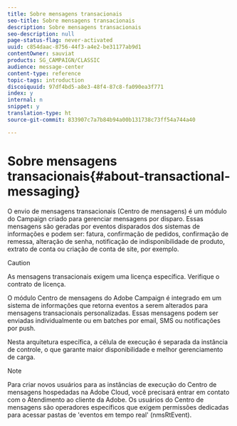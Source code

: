 ```yaml
---
title: Sobre mensagens transacionais
seo-title: Sobre mensagens transacionais
description: Sobre mensagens transacionais
seo-description: null
page-status-flag: never-activated
uuid: c854daac-8756-44f3-a4e2-be31177ab9d1
contentOwner: sauviat
products: SG_CAMPAIGN/CLASSIC
audience: message-center
content-type: reference
topic-tags: introduction
discoiquuid: 97df4bd5-a8e3-48f4-87c8-fa090ea3f771
index: y
internal: n
snippet: y
translation-type: ht
source-git-commit: 833907c7a7b84b94a00b131738c73ff54a744a40

---
```



# Sobre mensagens transacionais{#about-transactional-messaging}

O envio de mensagens transacionais (Centro de mensagens) é um módulo do Campaign criado para gerenciar mensagens por disparo. Essas mensagens são geradas por eventos disparados dos sistemas de informações e podem ser: fatura, confirmação de pedidos, confirmação de remessa, alteração de senha, notificação de indisponibilidade de produto, extrato de conta ou criação de conta de site, por exemplo.

>[!CAUTION]
>
>As mensagens transacionais exigem uma licença específica. Verifique o contrato de licença.

O módulo Centro de mensagens do Adobe Campaign é integrado em um sistema de informações que retorna eventos a serem alterados para mensagens transacionais personalizadas. Essas mensagens podem ser enviadas individualmente ou em batches por email, SMS ou notificações por push.

Nesta arquitetura específica, a célula de execução é separada da instância de controle, o que garante maior disponibilidade e melhor gerenciamento de carga.

>[!NOTE]
>
>Para criar novos usuários para as instâncias de execução do Centro de mensagens hospedadas na Adobe Cloud, você precisará entrar em contato com o Atendimento ao cliente da Adobe. Os usuários do Centro de mensagens são operadores específicos que exigem permissões dedicadas para acessar pastas de &#39;eventos em tempo real&#39; (nmsRtEvent).
